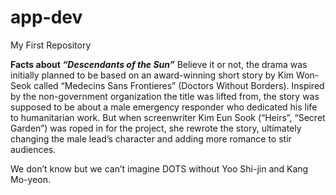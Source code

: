 # app-dev
My First Repository

**Facts about *“Descendants of the Sun”***
Believe it or not, the drama was initially planned to be based on an award-winning short story by Kim Won-Seok called “Medecins Sans Frontieres” (Doctors Without Borders). Inspired by the non-government organization the title was lifted from, the story was supposed to be about a male emergency responder who dedicated his life to humanitarian work. But when screenwriter Kim Eun Sook (“Heirs”, “Secret Garden”) was roped in for the project, she rewrote the story, ultimately changing the male lead’s character and adding more romance to stir audiences.

We don’t know but we can’t imagine DOTS without Yoo Shi-jin and Kang Mo-yeon.
